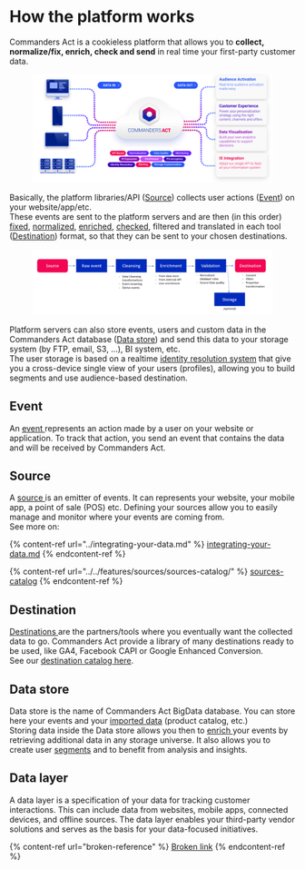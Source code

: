 # How the platform works

Commanders Act is a cookieless platform that allows you to **collect, normalize/fix, enrich, check and send** in real time your first-party customer data.

<figure><img src="../../.gitbook/assets/image (12) (2).png" alt=""><figcaption></figcaption></figure>

Basically, the platform libraries/API ([Source](./#source)) collects user actions ([Event](./#event)) on your website/app/etc.\
These events are sent to the platform servers and are then (in this order) [fixed](../../features/data-quality/data-cleansing/), [normalized](../../features/data-quality/event-specification.md), [enriched](../../features/enrichments/), [checked](../../features/data-quality/), filtered and translated in each tool ([Destination](./#destinations)) format, so that they can be sent to your chosen destinations.

<figure><img src="../../.gitbook/assets/image (2) (1) (1) (1) (1) (1) (1) (1) (1) (1) (1).png" alt=""><figcaption></figcaption></figure>

Platform servers can also store events, users and custom data in the Commanders Act database ([Data store](./#data-store)) and send this data to your storage system (by FTP, email, S3, ...), BI system, etc.\
The user storage is based on a realtime [identity resolution system](../../features/identity-resolution.md) that give you a cross-device single view of your users (profiles), allowing you to build segments and use audience-based destination.

## Event

An [event ](../../developers/tracking/about-events/)represents an action made by a user on your website or application. To track that action, you send an event that contains the data and will be received by Commanders Act.

## Source

A [source ](../../features/sources/)is an emitter of events. It can represents your website, your mobile app, a point of sale (POS) etc. Defining your sources allow you to easily manage and monitor where your events are coming from.\
See more on:

{% content-ref url="../integrating-your-data.md" %}
[integrating-your-data.md](../integrating-your-data.md)
{% endcontent-ref %}

{% content-ref url="../../features/sources/sources-catalog/" %}
[sources-catalog](../../features/sources/sources-catalog/)
{% endcontent-ref %}

## Destination

[Destinations ](../../features/destinations/)are the partners/tools where you eventually want the collected data to go. Commanders Act provide a library of many destinations ready to be used, like GA4, Facebook CAPI or Google Enhanced Conversion.\
See our [destination catalog here](../../features/destinations/destinations-catalog/).

## Data store

Data store is the name of Commanders Act BigData database. You can store here your events and your [imported data](../integrating-your-data.md#imports) (product catalog, etc.)\
Storing data inside the Data store allows you then to [enrich ](../../features/enrichments/events-enrichment.md)your events by retrieving additional data in any storage universe. It also allows you to create user [segments](../../features/customers/segment/) and to benefit from analysis and insights.

## Data layer

A data layer is a specification of your data for tracking customer interactions. This can include data from websites, mobile apps, connected devices, and offline sources. The data layer enables your third-party vendor solutions and serves as the basis for your data-focused initiatives.

{% content-ref url="broken-reference" %}
[Broken link](broken-reference)
{% endcontent-ref %}
